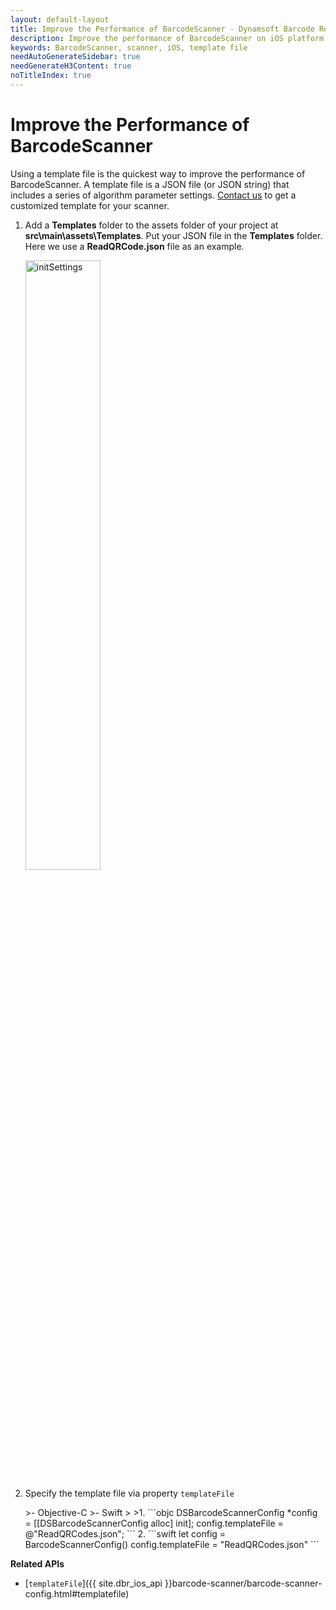 ```yaml
---
layout: default-layout
title: Improve the Performance of BarcodeScanner - Dynamsoft Barcode Reader for iOS
description: Improve the performance of BarcodeScanner on iOS platform.
keywords: BarcodeScanner, scanner, iOS, template file
needAutoGenerateSidebar: true
needGenerateH3Content: true
noTitleIndex: true
---
```


# Improve the Performance of BarcodeScanner

Using a template file is the quickest way to improve the performance of BarcodeScanner. A template file is a JSON file (or JSON string) that includes a series of algorithm parameter settings. [Contact us](https://www.dynamsoft.com/company/customer-service/#contact) to get a customized template for your scanner.

1. Add a **Templates** folder to the assets folder of your project at **src\main\assets\Templates**. Put your JSON file in the **Templates** folder. Here we use a **ReadQRCode.json** file as an example.

    <div align="left">
    <p><img src="../../assets/init-settings-from-file-android.png" alt="initSettings" width="50%" /></p>
    </div>

2. Specify the template file via property `templateFile`

   <div class="sample-code-prefix"></div>
   >- Objective-C
   >- Swift
   >
   >1. 
   ```objc
   DSBarcodeScannerConfig *config = [[DSBarcodeScannerConfig alloc] init];
   config.templateFile = @"ReadQRCodes.json";
   ```
   2. 
   ```swift
   let config = BarcodeScannerConfig()
   config.templateFile = "ReadQRCodes.json"
   ```

**Related APIs**

- [`templateFile`]({{ site.dbr_ios_api }}barcode-scanner/barcode-scanner-config.html#templatefile)
